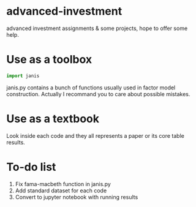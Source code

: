 # advanced-investment
advanced investment assignments & some projects, hope to offer some help.
# Use as a toolbox

```python
import janis
```

janis.py contains a bunch of functions usually used in factor model construction. Actually I recommand you to care about possible mistakes.
# Use as a textbook
Look inside each code and they all represents a paper or its core table results.
# To-do list
1. Fix fama-macbeth function in janis.py
1. Add standard dataset for each code
1. Convert to jupyter notebook with running results
